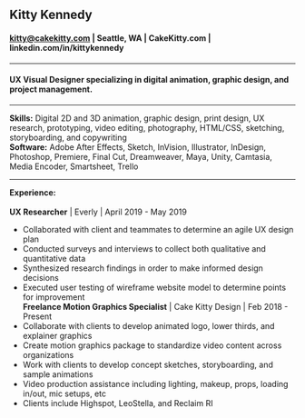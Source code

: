 ## Kitty Kennedy
#### kitty@cakekitty.com | Seattle, WA | CakeKitty.com | linkedin.com/in/kittykennedy
---
#### UX Visual Designer specializing in digital animation, graphic design, and project management.
---
**Skills:** Digital 2D and 3D animation, graphic design, print design, UX research, prototyping, video editing, photography, HTML/CSS, sketching, storyboarding, and copywriting  
**Software:** Adobe After Effects, Sketch, InVision, Illustrator, InDesign, Photoshop, Premiere, Final Cut, Dreamweaver, Maya, Unity, Camtasia, Media Encoder, Smartsheet, Trello  
***
**Experience:**  
&nbsp;  
**UX Researcher** | Everly | April 2019 - May 2019
* Collaborated with client and teammates to determine an agile UX design plan
* Conducted surveys and interviews to collect both qualitative and quantitative data
* Synthesized research findings in order to make informed design decisions
* Executed user testing of wireframe website model to determine points for improvement &nbsp;  
**Freelance Motion Graphics Specialist** | Cake Kitty Design | Feb 2018 - Present
* Collaborate with clients to develop animated logo, lower thirds, and explainer graphics
* Create motion graphics package to standardize video content across organizations
* Work with clients to develop concept sketches, storyboarding, and sample animations
* Video production assistance including lighting, makeup, props, loading in/out, mic setups, etc
* Clients include Highspot, LeoStella, and Reclaim RI
